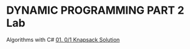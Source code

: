 # DYNAMIC PROGRAMMING PART 2 Lab
Algorithms with C#
[01. 0/1 Knapsack Solution](https://github.com/pirocorp/Algorithms-with-CSharp/tree/master/06.%20DYNAMIC%20PROGRAMMING%20PART%202/Demos/01.%20Knapsack)
